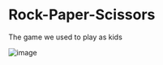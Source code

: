 # Rock-Paper-Scissors
The game we used to play as kids

![image](https://user-images.githubusercontent.com/79055929/175809502-9632e908-48d1-41df-aaf7-533184c697b5.png)

